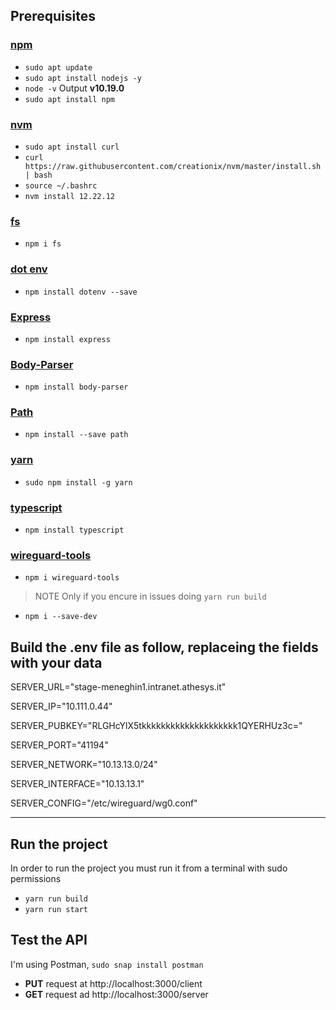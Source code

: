 ## Prerequisites

### [npm](https://www.digitalocean.com/community/tutorials/how-to-install-node-js-on-ubuntu-20-04)
  - `sudo apt update`
  - `sudo apt install nodejs -y`
  - `node -v` Output **v10.19.0**
  - `sudo apt install npm`
 
### [nvm](https://tecadmin.net/how-to-install-nvm-on-ubuntu-20-04/)
  - `sudo apt install curl` 
  - `curl https://raw.githubusercontent.com/creationix/nvm/master/install.sh | bash`
  - `source ~/.bashrc `
  - `nvm install 12.22.12`

### [fs](https://www.npmjs.com/package/fs)
  - `npm i fs`

### [dot env](https://www.npmjs.com/package/dotenv)
  - `npm install dotenv --save`

### [Express](https://www.npmjs.com/package/express)
  - `npm install express`

### [Body-Parser](https://www.npmjs.com/package/body-parser)
  - `npm install body-parser`
 
### [Path](https://www.npmjs.com/package/path)
  - `npm install --save path`

### [yarn](https://www.npmjs.com/package/yarn)
  - `sudo npm install -g yarn`

### [typescript](https://www.npmjs.com/package/typescript)
  - `npm install typescript`

### [wireguard-tools](https://www.npmjs.com/package/wireguard-tools)
  - `npm i wireguard-tools`

> NOTE Only if you encure in issues doing `yarn run build`
  - `npm i --save-dev`

## Build the .env file as follow, replaceing the fields with your data

SERVER_URL="stage-meneghin1.intranet.athesys.it"

SERVER_IP="10.111.0.44"

SERVER_PUBKEY="RLGHcYlX5tkkkkkkkkkkkkkkkkkkkk1QYERHUz3c="

SERVER_PORT="41194"

SERVER_NETWORK="10.13.13.0/24"

SERVER_INTERFACE="10.13.13.1"

SERVER_CONFIG="/etc/wireguard/wg0.conf"

__________________________________________________________________________________________

## Run the project
In order to run the project you must run it from a terminal with sudo permissions
- `yarn run build`
- `yarn run start`

## Test the API
I'm using Postman, `sudo snap install postman`
- **PUT** request at http://localhost:3000/client
- **GET** request ad http://localhost:3000/server
